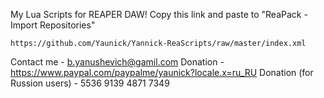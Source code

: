 My Lua Scripts for REAPER DAW!
Copy this link and paste to "ReaPack - Import Repositories"
```
https://github.com/Yaunick/Yannick-ReaScripts/raw/master/index.xml
```
Contact me - b.yanushevich@gamil.com
Donation - https://www.paypal.com/paypalme/yaunick?locale.x=ru_RU
Donation (for Russion users) - 5536 9139 4871 7349
